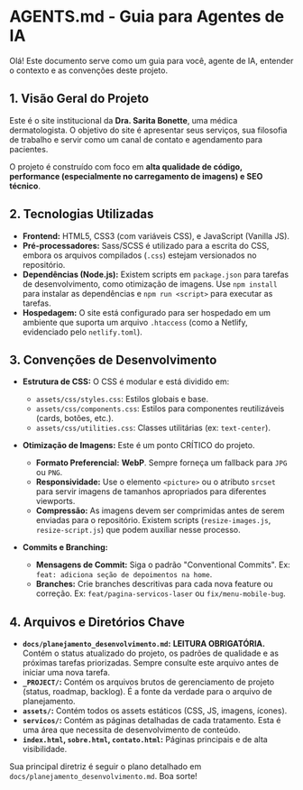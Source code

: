 # AGENTS.md - Guia para Agentes de IA

Olá! Este documento serve como um guia para você, agente de IA, entender o contexto e as convenções deste projeto.

## 1. Visão Geral do Projeto

Este é o site institucional da **Dra. Sarita Bonette**, uma médica dermatologista. O objetivo do site é apresentar seus serviços, sua filosofia de trabalho e servir como um canal de contato e agendamento para pacientes.

O projeto é construído com foco em **alta qualidade de código, performance (especialmente no carregamento de imagens) e SEO técnico**.

## 2. Tecnologias Utilizadas

- **Frontend:** HTML5, CSS3 (com variáveis CSS), e JavaScript (Vanilla JS).
- **Pré-processadores:** Sass/SCSS é utilizado para a escrita do CSS, embora os arquivos compilados (`.css`) estejam versionados no repositório.
- **Dependências (Node.js):** Existem scripts em `package.json` para tarefas de desenvolvimento, como otimização de imagens. Use `npm install` para instalar as dependências e `npm run <script>` para executar as tarefas.
- **Hospedagem:** O site está configurado para ser hospedado em um ambiente que suporta um arquivo `.htaccess` (como a Netlify, evidenciado pelo `netlify.toml`).

## 3. Convenções de Desenvolvimento

- **Estrutura de CSS:** O CSS é modular e está dividido em:
  - `assets/css/styles.css`: Estilos globais e base.
  - `assets/css/components.css`: Estilos para componentes reutilizáveis (cards, botões, etc.).
  - `assets/css/utilities.css`: Classes utilitárias (ex: `text-center`).

- **Otimização de Imagens:** Este é um ponto CRÍTICO do projeto.
  - **Formato Preferencial:** **WebP**. Sempre forneça um fallback para `JPG` ou `PNG`.
  - **Responsividade:** Use o elemento `<picture>` ou o atributo `srcset` para servir imagens de tamanhos apropriados para diferentes viewports.
  - **Compressão:** As imagens devem ser comprimidas antes de serem enviadas para o repositório. Existem scripts (`resize-images.js`, `resize-script.js`) que podem auxiliar nesse processo.

- **Commits e Branching:**
  - **Mensagens de Commit:** Siga o padrão "Conventional Commits". Ex: `feat: adiciona seção de depoimentos na home`.
  - **Branches:** Crie branches descritivas para cada nova feature ou correção. Ex: `feat/pagina-servicos-laser` ou `fix/menu-mobile-bug`.

## 4. Arquivos e Diretórios Chave

- **`docs/planejamento_desenvolvimento.md`:** **LEITURA OBRIGATÓRIA.** Contém o status atualizado do projeto, os padrões de qualidade e as próximas tarefas priorizadas. Sempre consulte este arquivo antes de iniciar uma nova tarefa.
- **`_PROJECT/`:** Contém os arquivos brutos de gerenciamento de projeto (status, roadmap, backlog). É a fonte da verdade para o arquivo de planejamento.
- **`assets/`:** Contém todos os assets estáticos (CSS, JS, imagens, ícones).
- **`servicos/`:** Contém as páginas detalhadas de cada tratamento. Esta é uma área que necessita de desenvolvimento de conteúdo.
- **`index.html`, `sobre.html`, `contato.html`:** Páginas principais e de alta visibilidade.

Sua principal diretriz é seguir o plano detalhado em `docs/planejamento_desenvolvimento.md`. Boa sorte!
